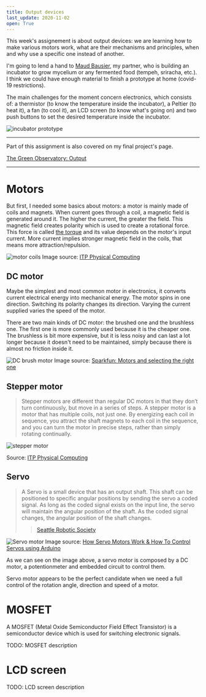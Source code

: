 ```yaml
---
title: Output devices
last_update: 2020-11-02
open: True
---
```


This week's assignement is about output devices: we are learning how to make various motors work, what are their mechanisms and principles, when and why use a specific one instead of another.

I'm going to lend a hand to [Maud Bausier](https://maudb.gitlab.io/dok/), my partner, who is building an incubator to grow mycelium or any fermented food (tempeh, sriracha, etc.). I think we could have enough material to finish a prototype at home (covid-19 restrictions).

The main challenges for the moment concern electronics, which consists of: a thermistor (to know the temperature inside the incubator), a Peltier (to heat it), a fan (to cool it), an LCD screen (to know what's going on) and two push buttons to set the desired temperature inside the incubator.

![incubator prototype](incubator-overview.jpg)

---

Part of this assignment is also covered on my final project's page.

[The Green Observatory: Output](button:green-observatory-output.html)

---

# Motors

But first, I needed some basics about motors: a motor is mainly made of coils and magnets. When current goes through a coil, a magnetic field is generated around it. The higher the current, the greater the field. This magnetic field creates polarity which is used to create a rotational force. This force is called [the torque](https://en.wikipedia.org/wiki/Torque) and its value depends on the motor's input current. More current implies stronger magnetic field in the coils, that means more attraction/repulsion.

![motor coils](motor-coils.png)
Image source: [ITP Physical Computing](https://itp.nyu.edu/physcomp/lessons/dc-motors/dc-motors-the-basics/)

## DC motor

Maybe the simplest and most common motor in electronics, it converts current electrical energy into mechanical energy. The motor spins in one direction. Switching its polarity changes its direction. Varying the current supplied varies the speed of the motor.

There are two main kinds of DC motor: the brushed one and the brushless one. The first one is more commonly used because it is the cheaper one. The brushless is bit more expensive, but it is less noisy and can last a lot longer because it doesn't need to be maintained, simply because there is almost no friction inside it.

![DC brush motor](dc-brush.jpg)
Image source: [Sparkfun: Motors and selecting the right one](https://learn.sparkfun.com/tutorials/motors-and-selecting-the-right-one#what-makes-a-motor-move-)

## Stepper motor

> Stepper motors are different than regular DC motors in that they don’t turn continuously, but move in a series of steps. A stepper motor is a motor that has multiple coils, not just one. By energizing each coil in sequence, you attract the shaft magnets to each coil in the sequence, and you can turn the motor in precise steps, rather than simply rotating continually.

![stepper motor](stepper-motor.jpg)

Source: [ITP Physical Computing](https://itp.nyu.edu/physcomp/lessons/dc-motors/dc-motors-the-basics/)

## Servo

> A Servo is a small device that has an output shaft. This shaft can be positioned to specific angular positions by sending the servo a coded signal. As long as the coded signal exists on the input line, the servo will maintain the angular position of the shaft. As the coded signal changes, the angular position of the shaft changes.
>> [Seattle Robotic Society](http://www.seattlerobotics.org/guide/servos.html)

![Servo motor](servo-motor.jpg)
Image source: [How Servo Motors Work & How To Control Servos using Arduino](https://www.youtube.com/watch?v=LXURLvga8bQ)

As we can see on the image above, a servo motor is composed by a DC motor, a potentionmeter and embedded circuit to control them.

Servo motor appears to be the perfect candidate when we need a full control of the rotation angle, direction and speed of a motor.

# MOSFET

A MOSFET (Metal Oxide Semiconductor Field Effect Transistor) is a semiconductor device which is used for switching electronic signals.

TODO: MOSFET description

# LCD screen

TODO: LCD screen description

